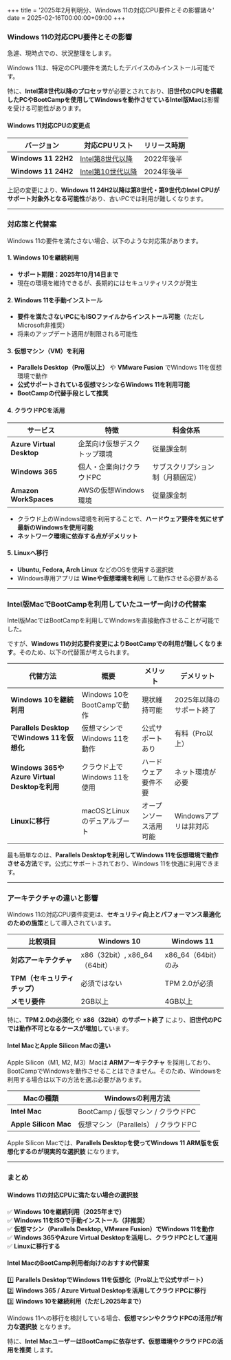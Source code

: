 +++
title = '2025年2月判明分、Windows 11の対応CPU要件とその影響諸々'
date = 2025-02-16T00:00:00+09:00
+++

### **Windows 11の対応CPU要件とその影響**  

急遽、現時点での、状況整理をします。

Windows 11は、特定のCPU要件を満たしたデバイスのみインストール可能です。

特に、**Intel第8世代以降のプロセッサ**が必要とされており、**旧世代のCPUを搭載したPCやBootCampを使用してWindowsを動作させているIntel版Mac**は影響を受ける可能性があります。  

#### **Windows 11対応CPUの変更点**  
| **バージョン** | **対応CPUリスト** | **リリース時期** |  
|---------------|-----------------|-----------------|  
| **Windows 11 22H2** | [Intel第8世代以降](https://learn.microsoft.com/ja-jp/windows-hardware/design/minimum/supported/windows-11-22h2-supported-intel-processors) | 2022年後半 |  
| **Windows 11 24H2** | [Intel第10世代以降](https://learn.microsoft.com/ja-jp/windows-hardware/design/minimum/supported/windows-11-24h2-supported-intel-processors) | 2024年後半 |  

上記の変更により、**Windows 11 24H2以降は第8世代・第9世代のIntel CPUがサポート対象外となる可能性**があり、古いPCでは利用が難しくなります。  

---

### **対応策と代替案**  
Windows 11の要件を満たさない場合、以下のような対応策があります。  

#### **1. Windows 10を継続利用**
- **サポート期限：2025年10月14日まで**
- 現在の環境を維持できるが、長期的にはセキュリティリスクが発生

#### **2. Windows 11を手動インストール**
- **要件を満たさないPCにもISOファイルからインストール可能**（ただしMicrosoft非推奨）
- 将来のアップデート適用が制限される可能性

#### **3. 仮想マシン（VM）を利用**
- **Parallels Desktop（Pro版以上）** や **VMware Fusion** でWindows 11を仮想環境で動作
- **公式サポートされている仮想マシンならWindows 11を利用可能**
- **BootCampの代替手段として推奨**

#### **4. クラウドPCを活用**
| **サービス** | **特徴** | **料金体系** |  
|-------------|---------|-------------|  
| **Azure Virtual Desktop** | 企業向け仮想デスクトップ環境 | 従量課金制 |  
| **Windows 365** | 個人・企業向けクラウドPC | サブスクリプション制（月額固定） |  
| **Amazon WorkSpaces** | AWSの仮想Windows環境 | 従量課金制 |  

- クラウド上のWindows環境を利用することで、**ハードウェア要件を気にせず最新のWindowsを使用可能**  
- **ネットワーク環境に依存する点がデメリット**

#### **5. Linuxへ移行**
- **Ubuntu, Fedora, Arch Linux** などのOSを使用する選択肢  
- Windows専用アプリは **Wineや仮想環境を利用** して動作させる必要がある  

---

### **Intel版MacでBootCampを利用していたユーザー向けの代替案**  
Intel版MacではBootCampを利用してWindowsを直接動作させることが可能でした。

ですが、**Windows 11の対応要件変更によりBootCampでの利用が難しくなります**。そのため、以下の代替策が考えられます。  

| **代替方法** | **概要** | **メリット** | **デメリット** |  
|-------------|---------|-------------|---------------|  
| **Windows 10を継続利用** | Windows 10をBootCampで動作 | 現状維持可能 | 2025年以降のサポート終了 |  
| **Parallels DesktopでWindows 11を仮想化** | 仮想マシンでWindows 11を動作 | 公式サポートあり | 有料（Pro以上） |  
| **Windows 365やAzure Virtual Desktopを利用** | クラウド上でWindows 11を使用 | ハードウェア要件不要 | ネット環境が必要 |  
| **Linuxに移行** | macOSとLinuxのデュアルブート | オープンソース活用可能 | Windowsアプリは非対応 |  

最も簡単なのは、**Parallels Desktopを利用してWindows 11を仮想環境で動作させる方法**です。公式にサポートされており、Windows 11を快適に利用できます。  

---

### **アーキテクチャの違いと影響**
Windows 11の対応CPU要件変更は、**セキュリティ向上とパフォーマンス最適化のための施策**として導入されています。  

| **比較項目** | **Windows 10** | **Windows 11** |  
|-------------|--------------|--------------|  
| **対応アーキテクチャ** | x86（32bit）, x86_64（64bit） | x86_64（64bit）のみ |  
| **TPM（セキュリティチップ）** | 必須ではない | TPM 2.0が必須 |  
| **メモリ要件** | 2GB以上 | 4GB以上 |  

特に、**TPM 2.0の必須化** や **x86（32bit）のサポート終了** により、**旧世代のPCでは動作不可となるケースが増加**しています。  

#### **Intel MacとApple Silicon Macの違い**
Apple Silicon（M1, M2, M3）Macは **ARMアーキテクチャ** を採用しており、BootCampでWindowsを動作させることはできません。そのため、Windowsを利用する場合は以下の方法を選ぶ必要があります。  

| **Macの種類** | **Windowsの利用方法** |  
|--------------|-----------------|  
| **Intel Mac** | BootCamp / 仮想マシン / クラウドPC |  
| **Apple Silicon Mac** | 仮想マシン（Parallels） / クラウドPC |  

Apple Silicon Macでは、**Parallels Desktopを使ってWindows 11 ARM版を仮想化するのが現実的な選択肢** になります。

---

### **まとめ**
#### **Windows 11の対応CPUに満たない場合の選択肢**
✅ **Windows 10を継続利用（2025年まで）**  
✅ **Windows 11をISOで手動インストール（非推奨）**  
✅ **仮想マシン（Parallels Desktop, VMware Fusion）でWindows 11を動作**  
✅ **Windows 365やAzure Virtual Desktopを活用し、クラウドPCとして運用**  
✅ **Linuxに移行する**  

#### **Intel MacのBootCamp利用者向けのおすすめ代替案**
1️⃣ **Parallels DesktopでWindows 11を仮想化（Pro以上で公式サポート）**  
2️⃣ **Windows 365 / Azure Virtual Desktopを活用してクラウドPCに移行**  
3️⃣ **Windows 10を継続利用（ただし2025年まで）**  

Windows 11への移行を検討している場合、**仮想マシンやクラウドPCの活用が有力な選択肢** となります。

特に、**Intel MacユーザーはBootCampに依存せず、仮想環境やクラウドPCの活用を推奨** します。